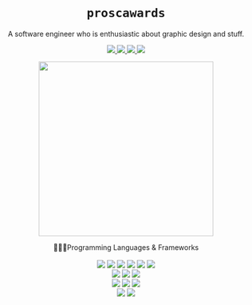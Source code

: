 
<!--username-->
<h1 align='center'>
  <code>proscawards</code>
</h1>

<!--bio-->
<p align='center'>
  A software engineer who is enthusiastic about graphic design and stuff.
</p>

<!--social medias-->
<p align='center'>
  <a href="https://github.com/proscawards/">
    <img src="https://img.shields.io/badge/GitHub-100000?style=for-the-badge&logo=github&logoColor=white" />        
  </a>
  <a href="https://www.linkedin.com/in/ong-shuoh-chwen-0998671b2/">
    <img src="https://img.shields.io/badge/linkedin-%230077B5.svg?&style=for-the-badge&logo=linkedin&logoColor=white" />
  </a>
    <a href="https://instagram.com/proscawards">
    <img src="https://img.shields.io/badge/instagram-%23E4405F.svg?&style=for-the-badge&logo=instagram&logoColor=white" />        
  </a>
  <a href="https://discord.com/users/346129656157831169/">
    <img src="https://img.shields.io/badge/Discord-7289DA?style=for-the-badge&logo=discord&logoColor=white" />        
  </a>	
</p>

<!--git stats-->
<p align='center'>
  <a href="#"><img src="https://github-readme-stats.vercel.app/api?username=proscawards&show_icons=true&count_private=true&theme=dark" width="350"></a>
</p>

<!--programming languages and frameworks-->
<p align='center'>
  👩‍💻🚀Programming Languages & Frameworks<br/><br/>
  <!--web-->
  <a href="#php" style="text-decoration:none;">
    <img id="php" src="https://img.shields.io/badge/PHP-777BB4?style=for-the-badge&logo=php&logoColor=white" style="pointer-events: none;cursor: default;"/>
  </a>
  <a href="#html" style="text-decoration:none;">
    <img id="html" src="https://img.shields.io/badge/HTML5-E34F26?style=for-the-badge&logo=html5&logoColor=white" style="pointer-events: none;cursor: default;"/>
  </a>
  <a href="#css" style="text-decoration:none;">
    <img id="css" src="https://img.shields.io/badge/CSS3-1572B6?style=for-the-badge&logo=css3&logoColor=white" style="pointer-events: none;cursor: default;"/>
  </a>
  <a href="#jquery" style="text-decoration:none;">
    <img id="jquery" src="https://img.shields.io/badge/jQuery-0769AD?style=for-the-badge&logo=jquery&logoColor=white" style="pointer-events: none;cursor: default;"/>
  </a>
  <a href="#js" style="text-decoration:none;">
    <img id="js" src="https://img.shields.io/badge/JavaScript-F7DF1E?style=for-the-badge&logo=javascript&logoColor=black" style="pointer-events: none;cursor: default;"/>
  </a>
  <a href="#mysql" style="text-decoration:none;">
    <img id="mysql" src="https://img.shields.io/badge/MySQL-00000F?style=for-the-badge&logo=mysql&logoColor=white" style="pointer-events: none;cursor: default;"/>
  </a>
  <br/>
  
  <!--fyp-->
  <a href="#cpp" style="text-decoration:none;">
    <img id="cpp" src="https://img.shields.io/badge/C%2B%2B-00599C?style=for-the-badge&logo=c%2B%2B&logoColor=white" style="pointer-events: none;cursor: default;"/>
  </a>
  <a href="#ue4" style="text-decoration:none;">
    <img id="ue4" src="https://img.shields.io/badge/-Unreal%20Engine-313131?style=for-the-badge&logo=unreal-engine&logoColor=white" style="pointer-events: none;cursor: default;"/>
  </a>
  <a href="#firebase" style="text-decoration:none;">
    <img id="firebase" src="https://img.shields.io/badge/firebase-ffca28?style=for-the-badge&logo=firebase&logoColor=black" style="pointer-events: none;cursor: default;"/>
  </a>
  <br/>
  
  <!--data mining-->
  <a href="#python" style="text-decoration:none;">
    <img id="python" src="https://img.shields.io/badge/Python-3776AB?style=for-the-badge&logo=python&logoColor=white" style="pointer-events: none;cursor: default;"/>
  </a>
  <a href="#jupyter" style="text-decoration:none;">
    <img id="jupyter" src="https://img.shields.io/badge/Jupyter-F37626.svg?&style=for-the-badge&logo=Jupyter&logoColor=white" style="pointer-events: none;cursor: default;"/>
  </a>
  <a href="#anaconda" style="text-decoration:none;">
    <img id="anaconda" src="https://img.shields.io/badge/conda-342B029.svg?&style=for-the-badge&logo=anaconda&logoColor=white" style="pointer-events: none;cursor: default;"/>
  </a>
  <br/>
  
  <!--misc-->
  <a href="#java" style="text-decoration:none;"> 
    <img id="java" src="https://img.shields.io/badge/Java-ED8B00?style=for-the-badge&logo=java&logoColor=white" style="pointer-events: none;cursor: default;"/>
  </a>
  <a href="#nodejs" style="text-decoration:none;">
    <img id="nodejs" src="https://img.shields.io/badge/Node.js-43853D?style=for-the-badge&logo=node-dot-js&logoColor=white" style="pointer-events: none;cursor: default;"/>
  </a>
</p>

<!--
**proscawards/proscawards** is a ✨ _special_ ✨ repository because its `README.md` (this file) appears on your GitHub profile.

Here are some ideas to get you started:

- 🔭 I’m currently working on ...
- 🌱 I’m currently learning ...
- 👯 I’m looking to collaborate on ...
- 🤔 I’m looking for help with ...
- 💬 Ask me about ...
- 📫 How to reach me: ...
- 😄 Pronouns: ...
- ⚡ Fun fact: ...
-->
